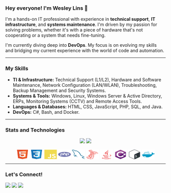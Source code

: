 ### Hey everyone! I'm Wesley Lins 👋

I'm a hands-on IT professional with experience in **technical support**, **IT infrastructure**, and **systems maintenance**. I'm driven by my passion for solving problems, whether it's with a piece of hardware that's not cooperating or a system that needs fine-tuning.

I'm currently diving deep into **DevOps**. My focus is on evolving my skills and bridging my current experience with the world of code and automation.

---

### My Skills

- **TI & Infrastructure:** Technical Support (L1/L2), Hardware and Software Maintenance, Network Configuration (LAN/WLAN), Troubleshooting, Backup Management and Security Systems.
- **Systems & Tools:** Windows, Linux, Windows Server & Active Directory, ERPs, Monitoring Systems (CCTV) and Remote Access Tools.
- **Languages & Databases:** HTML, CSS, JavaScript, PHP, SQL, and Java.
- **DevOps:** C#, Bash, and Docker.

---

### Stats and Technologies

<div align="center">
  <img height="130em" src="https://github-readme-stats.vercel.app/api?username=weslinsx&show_icons=true&theme=github_dark&include_all_commits=true&count_private=true&hide_title=true"/>
  <img height="130em" src="https://github-readme-stats.vercel.app/api/top-langs/?username=weslinsx&layout=compact&langs_count=7&theme=github_dark"/>
</div>

<div style="display: inline_block; text-align: center;">
  <br>
  <img align="center" alt="wes-Js" height="30" width="40" src="https://raw.githubusercontent.com/devicons/devicon/master/icons/html5/html5-original.svg">
  <img align="center" alt="wes-Css" height="30" width="40" src="https://raw.githubusercontent.com/devicons/devicon/master/icons/css3/css3-original.svg">
  <img align="center" alt="wes-Js" height="30" width="40" src="https://raw.githubusercontent.com/devicons/devicon/master/icons/javascript/javascript-plain.svg">
  <img align="center" alt="wes-Php" height="30" width="40" src="https://raw.githubusercontent.com/devicons/devicon/master/icons/php/php-plain.svg">
  <img align="center" alt="wes-MySql" height="30" width="40" src="https://raw.githubusercontent.com/devicons/devicon/master/icons/mysql/mysql-original.svg">
  <img align="center" alt="wes-SQLServer" height="30" width="40" src="https://raw.githubusercontent.com/devicons/devicon/master/icons/microsoftsqlserver/microsoftsqlserver-plain.svg">
  <img align="center" alt="wes-Java" height="30" width="40" src="https://raw.githubusercontent.com/devicons/devicon/master/icons/java/java-plain.svg">
  <img align="center" alt="wes-csharp" height="30" width="40" src="https://raw.githubusercontent.com/devicons/devicon/master/icons/csharp/csharp-original.svg">
  <img align="center" alt="wes-bash" height="30" width="40" src="https://raw.githubusercontent.com/devicons/devicon/master/icons/bash/bash-original.svg">
  <img align="center" alt="wes-docker" height="30" width="40" src="https://raw.githubusercontent.com/devicons/devicon/master/icons/docker/docker-plain.svg">
</div>

---

### Let's Connect!

<div>
  <a href="https://www.instagram.com/weslinsx/" target="_blank"><img src="https://img.shields.io/badge/-Instagram-%23E4405F?style=for-the-badge&logo=instagram&logoColor=white" target="_blank"></a>
  <a href="mailto:weslinsx@gmail.com"><img src="https://img.shields.io/badge/-Gmail-%23333?style=for-the-badge&logo=gmail&logoColor=white" target="_blank"></a>
  <a href="https://www.linkedin.com/in/weslins22" target="_blank"><img src="https://img.shields.io/badge/-LinkedIn-%230077B5?style=for-the-badge&logo=linkedin&logoColor=white" target="_blank"></a>
</div>
